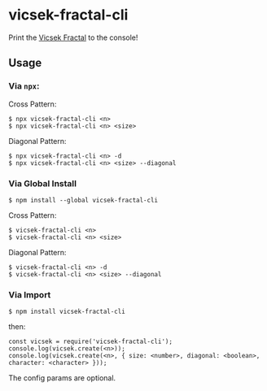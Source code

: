 # vicsek-fractal-cli
Print the [Vicsek Fractal](https://en.wikipedia.org/wiki/Vicsek_fractal) to the console!

## Usage
### Via `npx`:
Cross Pattern:
```
$ npx vicsek-fractal-cli <n>
$ npx vicsek-fractal-cli <n> <size>
```

Diagonal Pattern:
```
$ npx vicsek-fractal-cli <n> -d
$ npx vicsek-fractal-cli <n> <size> --diagonal
```

### Via Global Install
```
$ npm install --global vicsek-fractal-cli
```

Cross Pattern:
```
$ vicsek-fractal-cli <n>
$ vicsek-fractal-cli <n> <size>
```

Diagonal Pattern:
```
$ vicsek-fractal-cli <n> -d
$ vicsek-fractal-cli <n> <size> --diagonal
```

### Via Import
```
$ npm install vicsek-fractal-cli
```
then:
```
const vicsek = require('vicsek-fractal-cli');
console.log(vicsek.create(<n>));
console.log(vicsek.create(<n>, { size: <number>, diagonal: <boolean>, character: <character> }));
```
The config params are optional.

